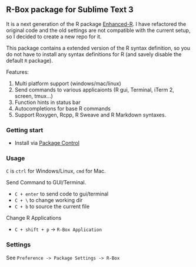 R-Box package for Sublime Text 3
------------

It is a next generation of the R package
[Enhanced-R](https://github.com/randy3k/Enhanced-R). I have refactored the
original code and the old settings are not compatible with the current setup,
so I decided to create a new repo for it.

This package contains a extended version of the R syntax
definition, so you do not have to install
any syntax definitions for R (and savely disable the default `R` package). 

Features:

  1. Multi platform support (windows/mac/linux)
  2. Send commands to various applicaionts (R gui, Terminal, iTerm 2, screen, tmux...)
  3. Function hints in status bar
  4. Autocompletions for base R commands
  5. Support Roxygen, Rcpp, R Sweave and R Markdown syntaxes. 

### Getting start


- Install via [Package Control](https://sublime.wbond.net)



### Usage

`C` is `ctrl` for Windows/Linux, `cmd` for Mac.

Send Command to GUI/Terminal.

- `C + enter` to send code to gui/terminal
- `C + \` to change working dir
- `C + b` to source the current file
 
Change R Applications

- `C + shift + p` -> `R-Box Application`


### Settings

See `Preference -> Package Settings -> R-Box`

